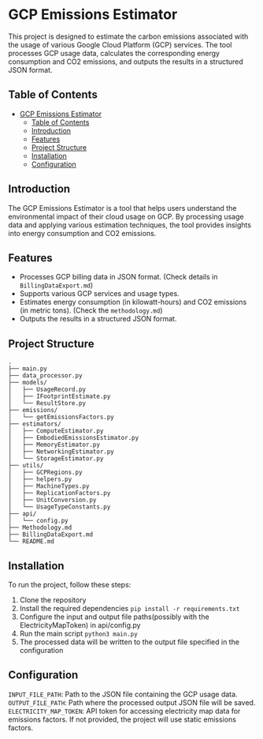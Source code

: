 # GCP Emissions Estimator

This project is designed to estimate the carbon emissions associated with the usage of various Google Cloud Platform (GCP) services. The tool processes GCP usage data, calculates the corresponding energy consumption and CO2 emissions, and outputs the results in a structured JSON format. 

## Table of Contents

- [GCP Emissions Estimator](#gcp-emissions-estimator)
  - [Table of Contents](#table-of-contents)
  - [Introduction](#introduction)
  - [Features](#features)
  - [Project Structure](#project-structure)
  - [Installation](#installation)
  - [Configuration](#configuration)


## Introduction

The GCP Emissions Estimator is a tool that helps users understand the environmental impact of their cloud usage on GCP. By processing usage data and applying various estimation techniques, the tool provides insights into energy consumption and CO2 emissions.

## Features

- Processes GCP billing data in JSON format. (Check details in `BillingDataExport.md`)
- Supports various GCP services and usage types.
- Estimates energy consumption (in kilowatt-hours) and CO2 emissions (in metric tons). (Check the `methodology.md`)
- Outputs the results in a structured JSON format.

## Project Structure
```plaintext
.
├── main.py
├── data_processor.py
├── models/
│   ├── UsageRecord.py
│   ├── IFootprintEstimate.py
│   └── ResultStore.py
├── emissions/
│   └── getEmissionsFactors.py
├── estimators/
│   ├── ComputeEstimator.py
│   ├── EmbodiedEmissionsEstimator.py
│   ├── MemoryEstimator.py
│   ├── NetworkingEstimator.py
│   └── StorageEstimator.py
├── utils/
│   ├── GCPRegions.py
│   ├── helpers.py
│   ├── MachineTypes.py
│   ├── ReplicationFactors.py
│   ├── UnitConversion.py
│   └── UsageTypeConstants.py
├── api/
│   └── config.py
├── Methodology.md
├── BillingDataExport.md
└── README.md
```

## Installation

To run the project, follow these steps:

1. Clone the repository
2. Install the required dependencies
`pip install -r requirements.txt`
3. Configure the input and output file paths(possibly with the ElectricityMapToken) in api/config.py
4. Run the main script
`python3 main.py`
5. The processed data will be written to the output file specified in the configuration

## Configuration
`INPUT_FILE_PATH`: Path to the JSON file containing the GCP usage data.
`OUTPUT_FILE_PATH`: Path where the processed output JSON file will be saved.
`ELECTRICITY_MAP_TOKEN`: API token for accessing electricity map data for emissions factors. If not provided, the project will use static emissions factors.